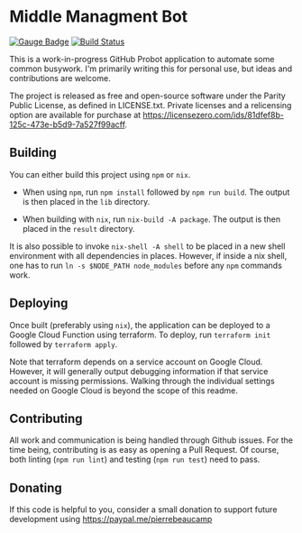 # Middle Managment Bot

[![Gauge Badge](https://gauge.org/Gauge_Badge.svg)](https://gauge.org)
[![Build Status](https://travis-ci.com/pierrebeaucamp/middle-management-bot.svg?branch=master)](https://travis-ci.com/pierrebeaucamp/middle-management-bot)

This is a work-in-progress GitHub Probot application to automate some common
busywork. I'm primarily writing this for personal use, but ideas and
contributions are welcome.

The project is released as free and open-source software under the Parity Public
License, as defined in LICENSE.txt. Private licenses and a relicensing option
are available for purchase at
https://licensezero.com/ids/81dfef8b-125c-473e-b5d9-7a527f99acff.

## Building

You can either build this project using `npm` or `nix`.

* When using `npm`, run `npm install` followed by `npm run build`. The output
  is then placed in the `lib` directory.

* When building with `nix`, run `nix-build -A package`. The output is then
  placed in the `result` directory.

It is also possible to invoke `nix-shell -A shell` to be placed in a new shell
environment with all dependencies in places. However, if inside a nix shell,
one has to run `ln -s $NODE_PATH node_modules` before any `npm` commands work.


## Deploying

Once built (preferably using `nix`), the application can be deployed to a
Google Cloud Function using terraform. To deploy, run `terraform init` followed
by `terraform apply`.

Note that terraform depends on a service account on Google Cloud. However, it
will generally output debugging information if that service account is missing
permissions. Walking through the individual settings needed on Google Cloud is
beyond the scope of this readme.


## Contributing

All work and communication is being handled through Github issues. For the time
being, contributing is as easy as opening a Pull Request. Of course, both
linting (`npm run lint`) and testing (`npm run test`) need to pass.


## Donating

If this code is helpful to you, consider a small donation to support future
development using https://paypal.me/pierrebeaucamp
